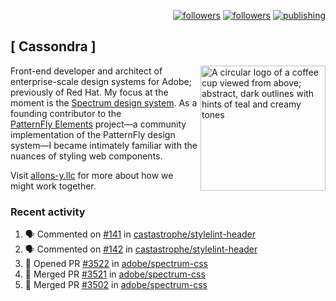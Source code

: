 <p align="right"><a rel="me" href="https://front-end.social/@castastrophe">
    <img alt="followers" title="Follow me on Mastodon" src="https://img.shields.io/mastodon/follow/109297102751309835?domain=https%3A%2F%2Ffront-end.social&label=Follow&logo=mastodon&logoColor=white&style=for-the-badge&labelColor=008080&color=006969"/></a>
  <a href="https://codepen.io/castastrophe/">
    <img alt="followers" title="Follow me on CodePen" src="https://img.shields.io/badge/23-1?color=640464&labelColor=7c007c&style=for-the-badge&logo=codepen&label=Follow"/></a>
<a href="https://castastrophe.medium.com/">
    <img alt="publishing" title="View articles on Medium" src="https://img.shields.io/badge/107-1?color=666&labelColor=444&label=subscribe&logo=medium&logoColor=white&style=for-the-badge"/></a>
</p>

## [&nbsp;Cassondra&nbsp;]

<img align="right" src="https://github-production-user-asset-6210df.s3.amazonaws.com/1840295/253016758-ba468774-1cd3-42c2-8f43-947b5eeb5edf.png" height="200" alt="A circular logo of a coffee cup viewed from above; abstract, dark outlines with hints of teal and creamy tones">

Front-end developer and architect of enterprise-scale design systems for Adobe; previously of Red Hat. My focus at the moment is the [Spectrum design system](https://github.com/adobe/spectrum-css). As a founding contributor to the [PatternFly&nbsp;Elements](https://github.com/patternfly/patternfly-elements) project&mdash;a community implementation of the PatternFly design system&mdash;I became intimately familiar with the nuances of styling web components.

Visit [allons-y.llc](http://allons-y.llc/) for more about how we might work together.

### Recent activity

<!--START_SECTION:activity-->
1. 🗣 Commented on [#141](https://github.com/castastrophe/stylelint-header/issues/141#issuecomment-2618853019) in [castastrophe/stylelint-header](https://github.com/castastrophe/stylelint-header)
2. 🗣 Commented on [#142](https://github.com/castastrophe/stylelint-header/issues/142#issuecomment-2618850095) in [castastrophe/stylelint-header](https://github.com/castastrophe/stylelint-header)
3. 💪 Opened PR [#3522](https://github.com/adobe/spectrum-css/pull/3522) in [adobe/spectrum-css](https://github.com/adobe/spectrum-css)
4. 🎉 Merged PR [#3521](https://github.com/adobe/spectrum-css/pull/3521) in [adobe/spectrum-css](https://github.com/adobe/spectrum-css)
5. 🎉 Merged PR [#3502](https://github.com/adobe/spectrum-css/pull/3502) in [adobe/spectrum-css](https://github.com/adobe/spectrum-css)
<!--END_SECTION:activity-->
